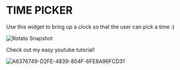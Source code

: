 # TIME PICKER

Use this widget to bring up a clock so that the user can pick a time :)

![Rotato Snapshot](https://user-images.githubusercontent.com/29016489/140745421-40672252-e700-431e-80fd-bd39d689dc74.png)

Check out my easy youtube tutorial!

![A6376749-D2FE-4839-804F-6FE8A96FCD31](https://user-images.githubusercontent.com/29016489/140745402-30b6641a-6530-41d8-a05b-42a5429ba7e3.JPG)

